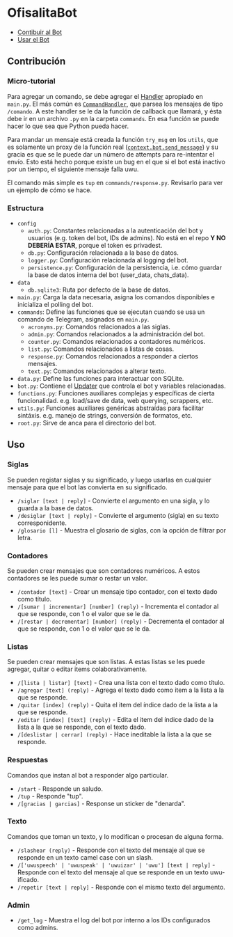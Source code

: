 # OfisalitaBot

- [Contibuir al Bot](#contribución)
- [Usar el Bot](#uso)

## Contribución

### Micro-tutorial

Para agregar un comando, se debe agregar el [Handler](https://python-telegram-bot.readthedocs.io/en/stable/telegram.ext.html#handlers) apropiado en `main.py`. El más común es [`CommandHandler`](https://python-telegram-bot.readthedocs.io/en/stable/telegram.ext.html#handlers), que parsea los mensajes de tipo `/comando`. A este handler se le da la función de callback que llamará, y ésta debe ir en un archivo `.py` en la carpeta `commands`. En esa función se puede hacer lo que sea que Python pueda hacer.

Para mandar un mensaje está creada la función `try_msg` en los `utils`, que es solamente un proxy de la función real ([`context.bot.send_message`](https://python-telegram-bot.readthedocs.io/en/stable/telegram.bot.html#telegram.Bot.send_message)) y su gracia es que se le puede dar un número de attempts para re-intentar el envío. Esto está hecho porque existe un bug en el que si el bot está inactivo por un tiempo, el siguiente mensaje falla uwu.

El comando más simple es `tup` en `commands/response.py`. Revisarlo para ver un ejemplo de cómo se hace.

### Estructura

- `config`
  - `auth.py`: Constantes relacionadas a la autenticación del bot y usuarios (e.g. token del bot, IDs de admins). No está en el repo **Y NO DEBERÍA ESTAR**, porque el token es privadest.
  - `db.py`: Configuración relacionada a la base de datos.
  - `logger.py`: Configuración relacionada al logging del bot.
  - `persistence.py`: Configuración de la persistencia, i.e. cómo guardar la base de datos interna del bot (user_data, chats_data).
- `data`
  - `db.sqlite3`: Ruta por defecto de la base de datos.
- `main.py`: Carga la data necesaria, asigna los comandos disponibles e inicializa el polling del bot.
- `commands`: Define las funciones que se ejecutan cuando se usa un comando de Telegram, asignados en `main.py`.
  - `acronyms.py`: Comandos relacionados a las siglas.
  - `admin.py`: Comandos relacionados a la administración del bot.
  - `counter.py`: Comandos relacionados a contadores numéricos.
  - `list.py`: Comandos relacionados a listas de cosas.
  - `response.py`: Comandos relacionados a responder a ciertos mensajes.
  - `text.py`: Comandos relacionados a alterar texto.
- `data.py`: Define las funciones para interactuar con SQLite.
- `bot.py`: Contiene el [Updater](https://python-telegram-bot.readthedocs.io/en/stable/telegram.ext.updater.html) que controla el bot y variables relacionadas.
- `functions.py`: Funciones auxiliares complejas y específicas de cierta funcionalidad. e.g. load/save de data, web querying, scrappers, etc.
- `utils.py`: Funciones auxiliares genéricas abstraídas para facilitar sintáxis. e.g. manejo de strings, conversión de formatos, etc.
- `root.py`: Sirve de anca para el directorio del bot.

## Uso

### Siglas

Se pueden registar siglas y su significado, y luego usarlas en cualquier mensaje para que el bot las convierta en su significado.

- `/siglar [text | reply]` - Convierte el argumento en una sigla, y lo guarda a la base de datos.
- `/desiglar [text | reply]` - Convierte el argumento (sigla) en su texto corresponidente.
- `/glosario [l]` - Muestra el glosario de siglas, con la opción de filtrar por letra.

### Contadores

Se pueden crear mensajes que son contadores numéricos. A estos contadores se les puede sumar o restar un valor.

- `/contador [text]` - Crear un mensaje tipo contador, con el texto dado como título.
- `/[sumar | incrementar] [number] (reply)` - Incrementa el contador al que se responde, con 1 o el valor que se le da.
- `/[restar | decrementar] [number] (reply)` - Decrementa el contador al que se responde, con 1 o el valor que se le da.

### Listas

Se pueden crear mensajes que son listas. A estas listas se les puede agregar, quitar o editar items colaborativamente.

- `/[lista | listar] [text]` - Crea una lista con el texto dado como título.
- `/agregar [text] (reply)` - Agrega el texto dado como item a la lista a la que se responde.
- `/quitar [index] (reply)` - Quita el item del índice dado de la lista a la que se responde.
- `/editar [index] [text] (reply)` - Edita el item del índice dado de la lista a la que se responde, con el texto dado.
- `/[deslistar | cerrar] (reply)` - Hace ineditable la lista a la que se responde.

### Respuestas

Comandos que instan al bot a responder algo particular.

- `/start` - Responde un saludo.
- `/tup` - Responde "tup".
- `/[gracias | garcias]` - Response un sticker de "denarda".

### Texto

Comandos que toman un texto, y lo modifican o procesan de alguna forma.

- `/slashear (reply)` - Responde con el texto del mensaje al que se responde en un texto camel case con un slash.
- `/['uwuspeech' | 'uwuspeak' | 'uwuizar' | 'uwu'] [text | reply]` - Responde con el texto del mensaje al que se responde en un texto uwu-ificado.
- `/repetir [text | reply]` - Responde con el mismo texto del argumento.

### Admin

- `/get_log` - Muestra el log del bot por interno a los IDs configurados como admins.
